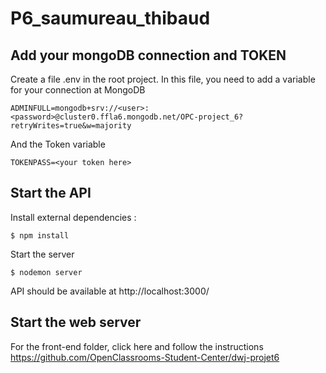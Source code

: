 # P6_saumureau_thibaud

## Add your mongoDB connection and TOKEN

Create a file .env in the root project. In this file, you need to add a variable for your connection at MongoDB
```
ADMINFULL=mongodb+srv://<user>:<password>@cluster0.ffla6.mongodb.net/OPC-project_6?retryWrites=true&w=majority
```

And the Token variable
```
TOKENPASS=<your token here>
```

## Start the API

Install external dependencies : 
```
$ npm install
```  

Start the server
```
$ nodemon server
``` 

API should be available at http://localhost:3000/

## Start the web server

For the front-end folder, click here and follow the instructions
https://github.com/OpenClassrooms-Student-Center/dwj-projet6